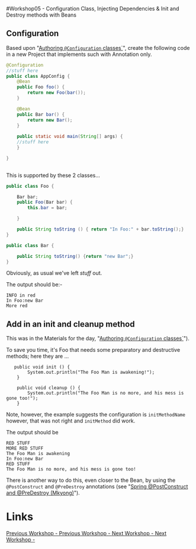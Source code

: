 #Workshop05 - Configuration Class, Injecting Dependencies &amp; Init and Destroy methods with Beans

## Configuration
Based upon "[Authoring `@Configuration` classes`](http://docs.spring.io/spring-javaconfig/docs/1.0.0.M4/reference/html/ch02s02.html)", create the following code in a new Project that implements such with Annotation only.


```java
@Configuration
//stuff here
public class AppConfig {
    @Bean
    public Foo foo() {
        return new Foo(bar());
    }

    @Bean
    public Bar bar() {
        return new Bar();
    }
	
    public static void main(String[] args) {
	//stuff here
	}

}
        
```
This is supported by these 2 classes...

```java
public class Foo {

    Bar bar;
    public Foo(Bar bar) {
        this.bar = bar;

    }

    public String toString () { return "In Foo:" + bar.toString();}
}

public class Bar {

    public String toString() {return "new Bar";}
}
```

Obviously, as usual we've left *stuff* out.

The output should be:-
```
INFO in red
In Foo:new Bar
More red
```

## Add in an init and cleanup method
This was in the Materials for the day, "[Authoring `@Configuration` classes`](http://docs.spring.io/spring-javaconfig/docs/1.0.0.M4/reference/html/ch02s02.html)").  

To save you time, it's Foo that needs some preparatory and destructive methods; here they are ...
```
   public void init () {
        System.out.println("The Foo Man is awakening!");
    }

    public void cleanup () {
        System.out.println("The Foo Man is no more, and his mess is gone too!");
    }

```	

Note, however, the example suggests the configuration is `initMethodName` however, that was not right and `initMethod` did work.

The output should be 
```
RED STUFF
MORE RED STUFF
The Foo Man is awakening
In Foo:new Bar
RED STUFF
The Foo Man is no more, and his mess is gone too!

```

There is another way to do this, even closer to the Bean, by using the `@PostConstruct` and `@PreDestroy` annotations (see "[Spring @PostConstruct and @PreDestroy (Mkyong)](https://www.mkyong.com/spring/spring-postconstruct-and-predestroy-example/)").


# Links
[Previous Workshop - ](../Workshop04.md)[Previous Workshop - ](../Workshop04.md)
[Next Workshop - ](../Workshop06.md)
[Next Workshop - ](../Workshop06.md)